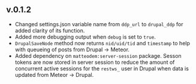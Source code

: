 v.0.1.2
----
- Changed settings.json variable name from `ddp_url` to `drupal_ddp` for added
clarity of its function.
- Added more debugging output when `debug` is set to `true`.
- `DrupalSaveNode` method now returns `nid/uid/tid` and `timestamp` to help with
queueing of posts from Drupal -> Meteor.
- Added dependency on `matteodem:server-session` package. Sesson tokens are now
stored in server session to reduce the amount of concurrent active sessions
for the `restws_` user in Drupal when data is updated from Meteor -> Drupal.